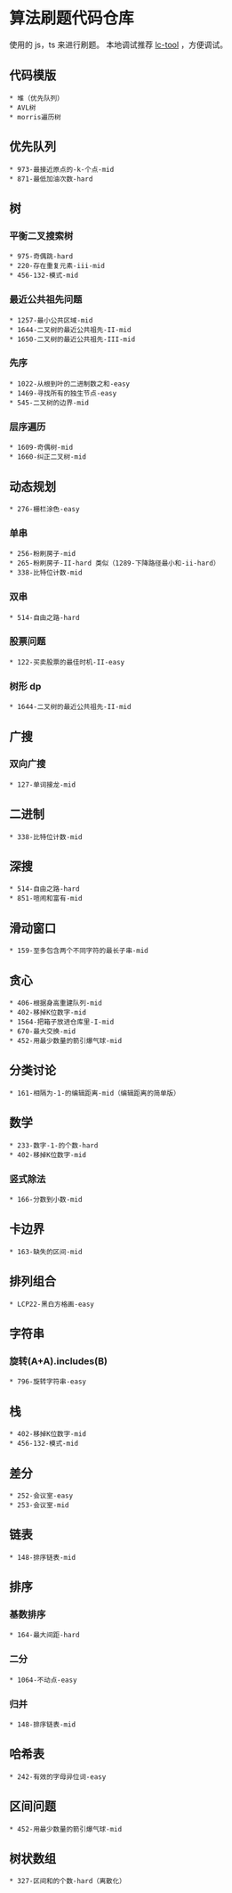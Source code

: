 # 算法刷题代码仓库

使用的 js，ts 来进行刷题。
本地调试推荐 [lc-tool](https://github.com/YBFACC/lc-tool) ，方便调试。

## 代码模版

    * 堆（优先队列）
    * AVL树
    * morris遍历树

## 优先队列

    * 973-最接近原点的-k-个点-mid
    * 871-最低加油次数-hard

## 树

### 平衡二叉搜索树

    * 975-奇偶跳-hard
    * 220-存在重复元素-iii-mid
    * 456-132-模式-mid

### 最近公共祖先问题

    * 1257-最小公共区域-mid
    * 1644-二叉树的最近公共祖先-II-mid
    * 1650-二叉树的最近公共祖先-III-mid

### 先序

    * 1022-从根到叶的二进制数之和-easy
    * 1469-寻找所有的独生节点-easy
    * 545-二叉树的边界-mid

### 层序遍历

    * 1609-奇偶树-mid
    * 1660-纠正二叉树-mid


## 动态规划

    * 276-栅栏涂色-easy

### 单串

    * 256-粉刷房子-mid
    * 265-粉刷房子-II-hard 类似（1289-下降路径最小和-ii-hard）
    * 338-比特位计数-mid

### 双串

    * 514-自由之路-hard

### 股票问题

    * 122-买卖股票的最佳时机-II-easy

### 树形 dp

    * 1644-二叉树的最近公共祖先-II-mid

## 广搜

### 双向广搜

    * 127-单词接龙-mid

## 二进制

    * 338-比特位计数-mid

## 深搜

    * 514-自由之路-hard
    * 851-喧闹和富有-mid

## 滑动窗口

    * 159-至多包含两个不同字符的最长子串-mid

## 贪心

    * 406-根据身高重建队列-mid
    * 402-移掉K位数字-mid
    * 1564-把箱子放进仓库里-I-mid
    * 670-最大交换-mid
    * 452-用最少数量的箭引爆气球-mid

## 分类讨论

    * 161-相隔为-1-的编辑距离-mid（编辑距离的简单版）

## 数学

    * 233-数字-1-的个数-hard
    * 402-移掉K位数字-mid

### 竖式除法

    * 166-分数到小数-mid

## 卡边界

    * 163-缺失的区间-mid

## 排列组合

    * LCP22-黑白方格画-easy

## 字符串

### 旋转(A+A).includes(B)

    * 796-旋转字符串-easy

## 栈

    * 402-移掉K位数字-mid
    * 456-132-模式-mid

## 差分

    * 252-会议室-easy
    * 253-会议室-mid

## 链表

    * 148-排序链表-mid

## 排序

### 基数排序

    * 164-最大间距-hard

### 二分

    * 1064-不动点-easy

### 归并

    * 148-排序链表-mid

## 哈希表

    * 242-有效的字母异位词-easy

## 区间问题

    * 452-用最少数量的箭引爆气球-mid

## 树状数组

    * 327-区间和的个数-hard（离散化）